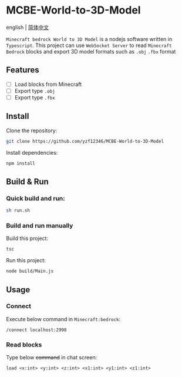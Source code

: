 # MCBE-World-to-3D-Model
english | [简体中文
](https://github.com/yzf12346/MCBE-World-to-3D-Model/blob/master/README-zh.md)

`Minecraft bedrock World to 3D Model` is a nodejs software written in `Typescript`.
This project can use `WebSocket Server` to read `Minecraft Bedrock` blocks and export 3D model formats such as `.obj` `.fbx` format

## Features
- [ ] Load blocks from Minecraft
- [ ] Export type `.obj`
- [ ] Export type `.fbx`

## Install
Clone the repository:
```bash
git clone https://github.com/yzf12346/MCBE-World-to-3D-Model
```
Install dependencies:
```bash
npm install
```

## Build & Run
### Quick build and run:
```bash
sh run.sh
```
### Build and run manually
Build this project:
```bash
tsc
```
Run this project:
```bash
node build/Main.js
```

## Usage
### Connect
Execute below command in `Minecraft:bedrock`:
```
/connect localhost:2998
```
### Read blocks
Type below ~~command~~ in chat screen:
```
load <x:int> <y:int> <z:int> <x1:int> <y1:int> <z1:int>
```
